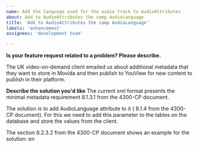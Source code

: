 ```yaml
---
name: Add the language used for the audio track to AudioAttributes
about: Add to AudioAttributes the camp AudioLanguage
title: 'Add to AudioAttributes the camp AudioLanguage'
labels: 'enhancement'
assignees: 'development team'

---
```


**Is your feature request related to a problem? Please describe.**

The UK video-on-demand client emailed us about additional metadata that they want to store in Movida and then publish to YouView for new content to publish in their platform.

**Describe the solution you'd like**
The current xml format presents the minimal metadata requirement 8.1.3.1 from the 4300-CP document.

<AudioAttributes>
<MixType href="urn:mpeg:mpeg7:cs:AudioPresentationCS:2001:3"/>
</AudioAttributes>

The solution is to add AudioLanguage attribute to it ( 8.1.4 from the 4300-CP document).
For this we need to add this parameter to the tables on the database and store the values from the client.

The section 8.2.3.2 from the 4300-CP document shows an example for the solution:
<AudioAttributes>
<MixType href="urn:mpeg:mpeg7:cs:AudioPresentationCS:2001:5"/> 
<AudioLanguage type="original" supplemental="false"
purpose="urn:tva:metadata:cs:AudioPurposeCS:2007:6">en</AudioLanguage> 
</AudioAttributes>
